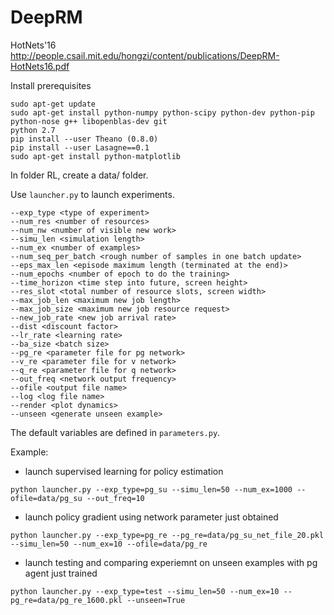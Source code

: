 # DeepRM
HotNets'16 http://people.csail.mit.edu/hongzi/content/publications/DeepRM-HotNets16.pdf

Install prerequisites

```
sudo apt-get update
sudo apt-get install python-numpy python-scipy python-dev python-pip python-nose g++ libopenblas-dev git
python 2.7
pip install --user Theano (0.8.0)
pip install --user Lasagne==0.1
sudo apt-get install python-matplotlib
```

In folder RL, create a data/ folder. 

Use `launcher.py` to launch experiments. 


```
--exp_type <type of experiment> 
--num_res <number of resources> 
--num_nw <number of visible new work> 
--simu_len <simulation length> 
--num_ex <number of examples> 
--num_seq_per_batch <rough number of samples in one batch update> 
--eps_max_len <episode maximum length (terminated at the end)>
--num_epochs <number of epoch to do the training>
--time_horizon <time step into future, screen height> 
--res_slot <total number of resource slots, screen width> 
--max_job_len <maximum new job length> 
--max_job_size <maximum new job resource request> 
--new_job_rate <new job arrival rate> 
--dist <discount factor> 
--lr_rate <learning rate> 
--ba_size <batch size> 
--pg_re <parameter file for pg network> 
--v_re <parameter file for v network> 
--q_re <parameter file for q network> 
--out_freq <network output frequency> 
--ofile <output file name> 
--log <log file name> 
--render <plot dynamics> 
--unseen <generate unseen example> 
```


The default variables are defined in `parameters.py`.


Example: 
  - launch supervised learning for policy estimation 
  
  ```
  python launcher.py --exp_type=pg_su --simu_len=50 --num_ex=1000 --ofile=data/pg_su --out_freq=10 
  ```
  - launch policy gradient using network parameter just obtained
  
  ```
  python launcher.py --exp_type=pg_re --pg_re=data/pg_su_net_file_20.pkl --simu_len=50 --num_ex=10 --ofile=data/pg_re
  ```
  - launch testing and comparing experiemnt on unseen examples with pg agent just trained
  
  ```
  python launcher.py --exp_type=test --simu_len=50 --num_ex=10 --pg_re=data/pg_re_1600.pkl --unseen=True
  ```
